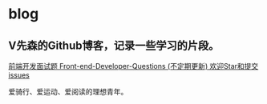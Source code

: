 # blog
## V先森的Github博客，记录一些学习的片段。

[前端开发面试题 Front-end-Developer-Questions (不定期更新) 欢迎Star和提交issues](https://liweirose.github.io/blog/)

爱骑行、爱运动、爱阅读的理想青年。

